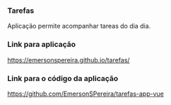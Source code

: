### Tarefas
Aplicação permite acompanhar tareas do dia dia.

### Link para aplicação
https://emersonspereira.github.io/tarefas/

### Link para o código da aplicação
https://github.com/EmersonSPereira/tarefas-app-vue
